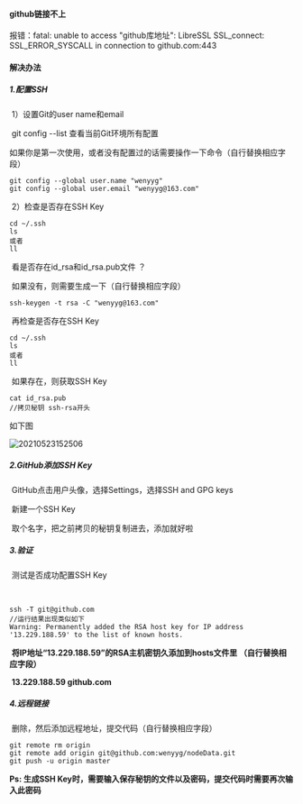#### github链接不上

报错：fatal: unable to access "github库地址": LibreSSL SSL_connect: SSL_ERROR_SYSCALL in connection to github.com:443



#### 解决办法

##### 1.配置SSH

​	1）设置Git的user name和email

​			git config --list 查看当前Git环境所有配置

​			如果你是第一次使用，或者没有配置过的话需要操作一下命令（自行替换相应字段）

```
git config --global user.name "wenyyg"
git config --global user.email "wenyyg@163.com"
```

​	2）检查是否存在SSH Key

```
cd ~/.ssh
ls
或者
ll
```

​		看是否存在id_rsa和id_rsa.pub文件 ？

​		如果没有，则需要生成一下（自行替换相应字段）

```
ssh-keygen -t rsa -C "wenyyg@163.com"
```

​		再检查是否存在SSH Key

```
cd ~/.ssh
ls
或者
ll
```

​		如果存在，则获取SSH Key

```
cat id_rsa.pub
//拷贝秘钥 ssh-rsa开头
```

如下图

![20210523152506](/Users/wenyy/Desktop/work/wdcloud/dataProject/Typora/git/img/GitHub链接/20210523152506.jpg)



##### 2.GitHub添加SSH Key

​	GitHub点击用户头像，选择Settings，选择SSH and GPG keys

​	新建一个SSH Key 

​	取个名字，把之前拷贝的秘钥复制进去，添加就好啦



##### 3.验证

​	测试是否成功配置SSH Key

​	

```
ssh -T git@github.com
//运行结果出现类似如下
Warning: Permanently added the RSA host key for IP address '13.229.188.59' to the list of known hosts.
```

​	**将IP地址“13.229.188.59”的RSA主机密钥久添加到hosts文件里 （自行替换相应字段）**

​	**13.229.188.59  github.com**



##### 4.远程链接

​	删除，然后添加远程地址，提交代码（自行替换相应字段）

```
git remote rm origin
git remote add origin git@github.com:wenyyg/nodeData.git
git push -u origin master
```



**Ps: 生成SSH Key时，需要输入保存秘钥的文件以及密码，提交代码时需要再次输入此密码**